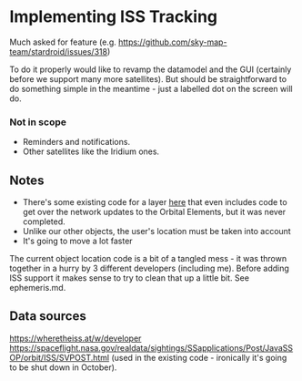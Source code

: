 # Implementing ISS Tracking

Much asked for feature (e.g. https://github.com/sky-map-team/stardroid/issues/318)

To do it properly would like to revamp the datamodel and the GUI (certainly before we support many more satellites). But should be straightforward to do something
simple in the meantime - just a labelled dot on the screen will do.

### Not in scope
   * Reminders and notifications.
   * Other satellites like the Iridium ones.

## Notes
   * There's some existing code for a layer [here](https://github.com/sky-map-team/stardroid/blob/master/app/src/main/java/com/google/android/stardroid/layers/IssLayer.java) that even includes
code to get over the network updates to the Orbital Elements, but it was never completed.
   * Unlike our other objects, the user's location must be taken into account
   * It's going to move a lot faster
   
The current object location code is a bit of a tangled mess - it was thrown together in a hurry
by 3 different developers (including me). Before adding ISS support it makes sense to try to
clean that up a little bit.  See ephemeris.md.

## Data sources

https://wheretheiss.at/w/developer
https://spaceflight.nasa.gov/realdata/sightings/SSapplications/Post/JavaSSOP/orbit/ISS/SVPOST.html (used in the existing code - ironically it's going to be shut down in October).
